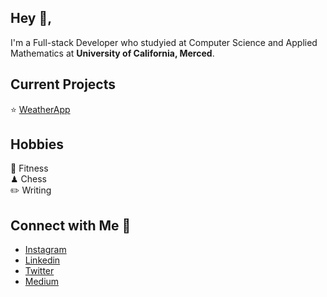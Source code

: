 ## Hey :wave:,

I'm a Full-stack Developer who studyied at Computer Science and Applied Mathematics at <strong>University of California, Merced</strong>.
## Current Projects <br/>
⭐️ [WeatherApp](https://github.com/jvastola/WeatherApp)

## Hobbies <br/>
💪 Fitness <br/>
♟ Chess <br/>
✏️ Writing  <br/>
## Connect with Me 🌱
- [Instagram](https://www.instagram.com/johnathanvastola) <br/>
- [Linkedin](https://www.linkedin.com/in/jvastola/) <br/>
- [Twitter](https://twitter.com/johnvastola) <br/>
- [Medium](https://medium.com/@johnvastola) <br/>

